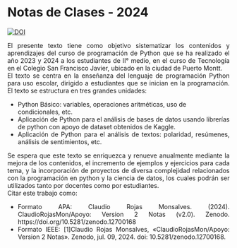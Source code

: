 # Notas de Clases - 2024

[![DOI](https://zenodo.org/badge/DOI/10.5281/zenodo.12700168.svg)](https://doi.org/10.5281/zenodo.12700168)

<div align="justify">El presente texto tiene como objetivo sistematizar los contenidos y aprendizajes del curso de programación de Python que se ha realizado el año 2023 y 2024 a los estudiantes de II° medio, en el curso de Tecnología en el Colegio San Francisco Javier, ubicado en la ciudad de Puerto Montt.</div>
<div align="justify">El texto se centra en la enseñanza del lenguaje de programación Python para uso escolar, dirigido a estudiantes que se inician en la programación. El texto se estructura en tres grandes unidades:</div>

 - Python Básico: variables, operaciones aritméticas, uso de condicionales, etc.
 - <div align="justify">Aplicación de Python para el análisis de bases de datos usando librerías de python con apoyo de dataset obtenidos de Kaggle.</div>
 - <div align="justify">Aplicación de Python para el análisis de textos: polaridad, resúmenes, análisis de sentimientos, etc.</div>

<div align="justify">Se espera que este texto se enriquezca y renueve anualmente mediante la mejora de los contenidos, el incremento de ejemplos y ejercicios para cada tema, y la incorporación de proyectos de diversa complejidad relacionados con la programación en python y la ciencia de datos, los cuales podrán ser utilizados tanto por docentes como por estudiantes.</div>

<div align="justify">Citar este trabajo como:</div>

 - <div align="justify">Formato APA: Claudio Rojas Monsalves. (2024). ClaudioRojasMon/Apoyo: Version 2 Notas (v2.0). Zenodo. https://doi.org/10.5281/zenodo.12700168</div>
 - <div align="justify">Formato IEEE: [1]Claudio Rojas Monsalves, «ClaudioRojasMon/Apoyo: Version 2 Notas». Zenodo, jul. 09, 2024. doi: 10.5281/zenodo.12700168.</div>

```{tableofcontents}
```
